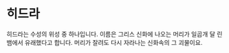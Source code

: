 # 히드라

히드라는 수성의 위성 중 하나입니다. 이름은 그리스 신화에 나오는 머리가 일곱개 달
린 뱀에서 유래했다고 합니다. 머리가 잘려도 다시 자라나는 신화속의 그 괴물이요.
